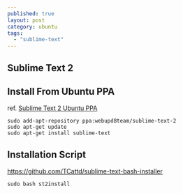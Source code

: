 ```yaml
---
published: true
layout: post
category: ubuntu
tags: 
  - "sublime-text"
---
```


## Sublime Text 2

## Install From Ubuntu PPA
ref. [Sublime Text 2 Ubuntu PPA](http://www.webupd8.org/2011/03/sublime-text-2-ubuntu-ppa.html)

    sudo add-apt-repository ppa:webupd8team/sublime-text-2
    sudo apt-get update
    sudo apt-get install sublime-text

## Installation Script
https://github.com/TCattd/sublime-text-bash-installer

    sudo bash st2install